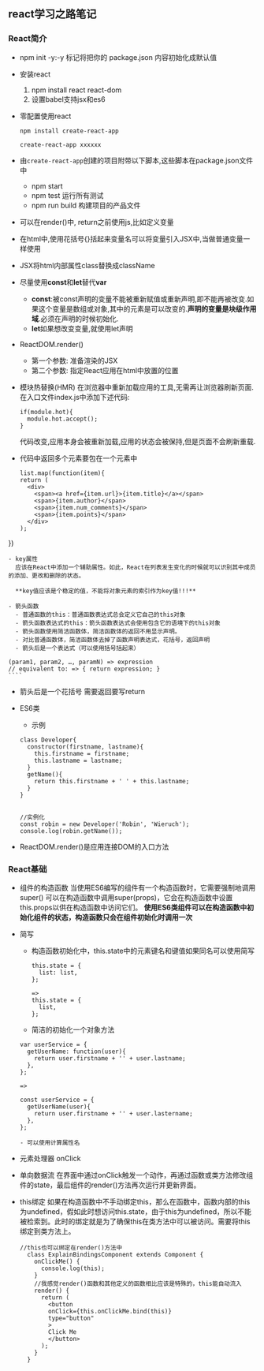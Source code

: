 ## react学习之路笔记

### React简介
- npm init -y:-y 标记将把你的 package.json 内容初始化成默认值
- 安装react
  1. npm install react react-dom
  2. 设置babel支持jsx和es6
- 零配置使用react

  `npm install create-react-app`

  `create-react-app xxxxxx`
- 由`create-react-app`创建的项目附带以下脚本,这些脚本在package.json文件中
  - npm start
  - npm test  运行所有测试
  - npm run build 构建项目的产品文件
- 可以在render()中, return之前使用js,比如定义变量
- 在html中,使用花括号{}括起来变量名可以将变量引入JSX中,当做普通变量一样使用
- JSX将html内部属性class替换成className
- 尽量使用**const**和**let**替代**var**
  - **const**:被const声明的变量不能被重新赋值或重新声明,即不能再被改变.如果这个变量是数组或对象,其中的元素是可以改变的.**声明的变量是块级作用域**.必须在声明的时候初始化.
  - **let**如果想改变变量,就使用let声明
- ReactDOM.render()
  - 第一个参数: 准备渲染的JSX
  - 第二个参数: 指定React应用在html中放置的位置
- 模块热替换(HMR)
  在浏览器中重新加载应用的工具,无需再让浏览器刷新页面.在入口文件index.js中添加下述代码:

  ````
  if(module.hot){
    module.hot.accept();
  }
  ````
  代码改变,应用本身会被重新加载,应用的状态会被保持,但是页面不会刷新重载.

- 代码中返回多个元素要包在一个元素中
  ````
  list.map(function(item){
  return (
    <div>
      <span><a href={item.url}>{item.title}</a></span>
      <span>{item.author}</span>
      <span>{item.num_comments}</span>
      <span>{item.points}</span>
    </div>
  );
})
````
- key属性
  应该在React中添加一个辅助属性。如此，React在列表发生变化的时候就可以识别其中成员的添加、更改和删除的状态。

  **key值应该是个稳定的值，不能将对象元素的索引作为key值!!!**

- 箭头函数
  - 普通函数的this：普通函数表达式总会定义它自己的this对象
  - 箭头函数表达式的this：箭头函数表达式会使用包含它的语境下的this对象
  - 箭头函数使用简洁函数体，简洁函数体的返回不用显示声明。
  - 对比普通函数体，简洁函数体去掉了函数声明表达式，花括号，返回声明
  - 箭头后是一个表达式（可以使用括号括起来）
  ````
    (param1, param2, …, paramN) => expression
    // equivalent to: => { return expression; }
    ```` 
  - 箭头后是一个花括号
    需要返回要写return

- ES6类
  - 示例
  ````
  class Developer{
    constructor(firstname, lastname){
      this.firstname = firstname;
      this.lastname = lastname;
    }
    getName(){
      return this.firstname + ' ' + this.lastname;
    }
  }


  //实例化
  const robin = new Developer('Robin', 'Wieruch');
  console.log(robin.getName());
  ````
- ReactDOM.render()是应用连接DOM的入口方法

### React基础
- 组件的构造函数
  当使用ES6编写的组件有一个构造函数时，它需要强制地调用super()
  可以在构造函数中调用super(props)，它会在构造函数中设置this.props以供在构造函数中访问它们。
  **使用ES6类组件可以在构造函数中初始化组件的状态，构造函数只会在组件初始化时调用一次**

- 简写

  - 构造函数初始化中，this.state中的元素键名和键值如果同名可以使用简写
    ```
    this.state = {
      list: list,
    };

    =>
    this.state = {
      list,
    };

  - 简洁的初始化一个对象方法
  ````
  var userService = {
    getUserName: function(user){
      return user.firstname + '' + user.lastname;
    },
  };

  =>

  const userService = {
    getUserName(user){
      return user.firstname + '' + user.lastername;
    },
  };

  - 可以使用计算属性名
- 元素处理器 onClick
- 单向数据流
  在界面中通过onClick触发一个动作，再通过函数或类方法修改组件的state，最后组件的render()方法再次运行并更新界面。
- this绑定
  如果在构造函数中不手动绑定this，那么在函数中，函数内部的this为undefined，假如此时想访问this.state，由于this为undefined，所以不能被检索到。此时的绑定就是为了确保this在类方法中可以被访问。需要将this绑定到类方法上。
  ````
  //this也可以绑定在render()方法中
    class ExplainBindingsComponent extends Component {
      onClickMe() {
        console.log(this);
      }
      //我感觉render()函数和其他定义的函数相比应该是特殊的，this能自动流入
      render() {
        return (
          <button
          onClick={this.onClickMe.bind(this)}
          type="button"
          >
          Click Me
          </button>
        );
      }
    }
  ````
